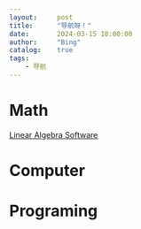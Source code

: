 ```yaml
---
layout:     post
title:      "导航呀！"
date:       2024-03-15 18:00:00
author:     "Bing"
catalog:    true
tags:
    - 导航
---
```


# Math
[Linear Algebra Software](https://public.lanl.gov/hall/Linear_Algebra_Software_mn.html)

# Computer

# Programing